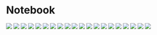 # Notebook
![](/assets/image/notebook/notebook1.jpg)
![](/assets/image/notebook/notebook2.jpg)
![](/assets/image/notebook/notebook3.jpg)
![](/assets/image/notebook/notebook4.jpg)
![](/assets/image/notebook/notebook5.jpg)
![](/assets/image/notebook/notebook6.jpg)
![](/assets/image/notebook/notebook7.jpg)
![](/assets/image/notebook/notebook8.jpg)
![](/assets/image/notebook/notebook9.jpg)
![](/assets/image/notebook/notebook10.jpg)
![](/assets/image/notebook/notebook11.jpg)
![](/assets/image/notebook/notebook12.jpg)
![](/assets/image/notebook/notebook13.jpg)
![](/assets/image/notebook/notebook14.jpg)
![](/assets/image/notebook/notebook15.jpg)
![](/assets/image/notebook/notebook16.jpg)
![](/assets/image/notebook/notebook17.jpg)
![](/assets/image/notebook/notebook18.jpg)
![](/assets/image/notebook/notebook19.jpg)
![](/assets/image/notebook/notebook20.jpg)